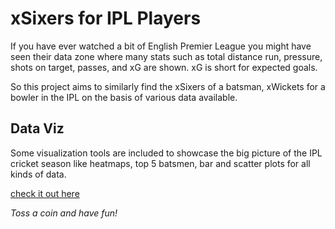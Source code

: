 # xSixers for IPL Players

If you have ever watched a bit of English Premier League you 
might have seen their data zone where many stats such as total
distance run, pressure, shots on target, passes, and xG are shown. xG is
short for expected goals.

So this project aims to similarly find the xSixers of a batsman, xWickets
for a bowler in the IPL on the basis of various data available. 

## Data Viz

Some visualization tools are included to showcase the big picture of
the IPL cricket season like heatmaps, top 5 batsmen, bar and scatter
plots for all kinds of data.

[check it out here](https://aniketm117-regression-model-web-app-main-2lx3jl.streamlit.app/)

*Toss a coin and have fun!*


